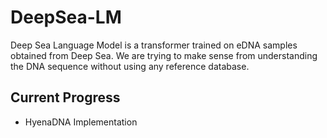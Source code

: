 # DeepSea-LM
Deep Sea Language Model is a transformer trained on eDNA samples obtained from Deep Sea. We are trying to make sense from understanding the DNA sequence without using any reference database.

## Current Progress
- HyenaDNA Implementation
